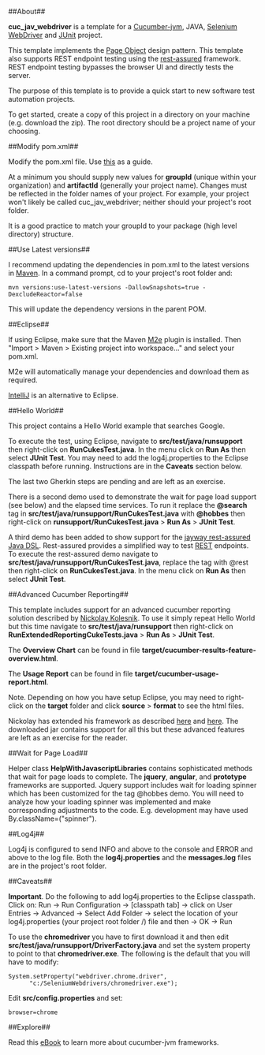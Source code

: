 ##About##

**cuc_jav_webdriver** is a template for a [Cucumber-jvm](https://github.com/cucumber/cucumber-jvm), JAVA, [Selenium WebDriver](http://www.seleniumhq.org/projects/webdriver/) and [JUnit](http://junit.org/) project. 

This template implements the [Page Object](http://www.seleniumhq.org/docs/06_test_design_considerations.jsp#page-object-design-pattern) design pattern.  This template also supports REST endpoint testing using the [rest-assured](http://www.jayway.com/2013/11/29/rest-assured-2-0-testing-your-rest-services-is-easier-than-ever/) framework. REST endpoint testing bypasses the browser UI and directly tests the server.

The purpose of this template is to provide a quick start to new software test automation projects. 

To get started, create a copy of this project in a directory on your machine (e.g. download the zip). The root directory should be a project name of your choosing.

##Modify pom.xml##

Modify the pom.xml file.  Use [this](https://maven.apache.org/pom.html) as a guide.

At a minimum you should supply new values for **groupId** (unique within your organization) and **artifactId** (generally your project name). Changes must be reflected in the folder names of your project. For example, your project won't likely be called cuc_jav_webdriver; neither should your project's root folder.

It is a good practice to match your groupId to your package (high level directory) structure.

##Use Latest versions##

I recommend updating the dependencies in pom.xml to the latest versions in [Maven](https://maven.apache.org/install.html).  In a command prompt, cd to your project's root folder and:

    mvn versions:use-latest-versions -DallowSnapshots=true -DexcludeReactor=false

This will update the dependency versions in the parent POM.

##Eclipse##

If using Eclipse, make sure that the Maven [M2e](http://www.eclipse.org/m2e/) plugin is installed.  Then "Import > Maven > Existing project into workspace..." and select your pom.xml.

M2e will automatically manage your dependencies and download them as required.

[IntelliJ](https://www.jetbrains.com/idea/) is an alternative to Eclipse.

##Hello World##

This project contains a Hello World example that searches Google.

To execute the test, using Eclipse, navigate to **src/test/java/runsupport** then right-click on **RunCukesTest.java**.
In the menu click on **Run As** then select **JUnit Test**. You may need to add the log4j.properties to the Eclipse classpath before running.  Instructions are in the **Caveats** section below.

The last two Gherkin steps are pending and are left as an exercise.

There is a second demo used to demonstrate the wait for page load support (see below) and the elapsed time services.  To run it replace the **@search** tag in **src/test/java/runsupport/RunCukesTest.java** with **@hobbes** then right-click on **runsupport/RunCukesTest.java** > **Run As** > **JUnit Test**.  

A third demo has been added to show support for the [jayway rest-assured Java DSL](https://github.com/jayway/rest-assured/wiki). Rest-assured provides a simplified way to test [REST](http://rest.elkstein.org/2008/02/what-is-rest.html) endpoints.  To execute the rest-assured demo navigate to **src/test/java/runsupport/RunCukesTest.java**, replace the tag with @rest then right-click on **RunCukesTest.java**. In the menu click on **Run As** then select **JUnit Test**.

##Advanced Cucumber Reporting##

This template includes support for an advanced cucumber reporting solution described by [Nickolay Kolesnik](http://mkolisnyk.blogspot.com/2015/05/cucumber-jvm-advanced-reporting.html).   To use it simply repeat Hello World but this time navigate to **src/test/java/runsupport** then right-click on **RunExtendedReportingCukeTests.java** > **Run As** > **JUnit Test**.

The **Overview Chart** can be found in file **target/cucumber-results-feature-overview.html**.

The **Usage Report** can be found in file **target/cucumber-usage-report.html**.

Note. Depending on how you have setup Eclipse, you may need to right-click on the **target** folder and click **source** > **format** to see the html files.

Nickolay has extended his framework as described [here](http://mkolisnyk.blogspot.com/2015/06/cucumber-jvm-advanced-reporting-2.html) and [here](http://mkolisnyk.blogspot.com/2015/10/cucumber-jvm-advanced-reporting-3.html). The downloaded jar contains support for all this but these advanced features are left as an exercise for the reader.

##Wait for Page Load##

Helper class **HelpWithJavascriptLibraries** contains sophisticated methods that wait for page loads to complete.  The **jquery**, **angular**, and **prototype** frameworks are supported.  Jquery support includes wait for loading spinner which has been customized for the tag @hobbes demo.  You will need to analyze how your loading spinner was implemented and make corresponding adjustments to the code. E.g. development may have used By.className=("spinner").

##Log4j##

Log4j is configured to send INFO and above to the console and ERROR and above to the log file. Both the **log4j.properties** and the **messages.log** files are in the project's root folder.

##Caveats##

**Important**.  Do the following to add log4j.properties to the Eclipse classpath.  Click on: Run -> Run Configuration -> [classpath tab] -> click on User Entries -> Advanced -> Select Add Folder -> select the location of your log4j.properties (your project root folder /) file and then -> OK -> Run

To use the **chromedriver** you have to first download it and then edit **src/test/java/runsupport/DriverFactory.java** and set the system property to point to that **chromedriver.exe**.  The following is the default that you will have to modify:
    
    System.setProperty("webdriver.chrome.driver",
          "c:/SeleniumWebdrivers/chromedriver.exe");
      
Edit **src/config.properties** and set:

    browser=chrome
    

##Explore##

Read this [eBook](https://www.gitbook.com/book/sukesh15/cucumber-jvm-test-framework-/details) to learn more about cucumber-jvm frameworks.





